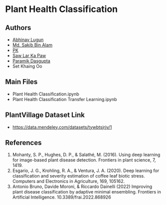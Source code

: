 # Plant Health Classification
## Authors
- [Abhinav Lugun](https://github.com/aal2015)
- [Md. Sakib Bin Alam](https://github.com/SakibBinAlam)
- [PK](https://github.com/Aoffyka)
- [Saw Lar Ka Paw](https://gitlab.com/sawlarkapaw.yu)
- [Paramik Dasgupta](https://github.com/paramik123)
- Set Khaing Oo

## Main Files
- Plant Health Classification.ipynb
- Plant Health Classification Transfer Learning.ipynb

## PlantVillage Dataset Link
- https://data.mendeley.com/datasets/tywbtsjrjv/1

## References
1) Mohanty, S. P., Hughes, D. P., & Salathé, M. (2016). Using deep learning for image-based plant disease detection. Frontiers in plant science, 7, 1419.
2) Esgario, J. G., Krohling, R. A., & Ventura, J. A. (2020). Deep learning for classification and severity estimation of coffee leaf biotic stress. Computers and Electronics in Agriculture, 169, 105162.
3) Antonio Bruno, Davide Moroni, & Riccardo Dainelli (2022) Improving plant disease classification by adaptive minimal ensembling. Frontiers in Artificial Intelligence. 10.3389/frai.2022.868926

